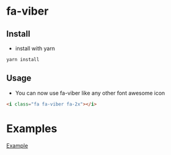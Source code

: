 # fa-viber



## Install

* install with yarn

```
yarn install
```

## Usage

- You can now use fa-viber like any other font awesome icon
```html
<i class="fa fa-viber fa-2x"></i>
```

# Examples
[Example](http://kukac7.github.io/fa-viber/)
